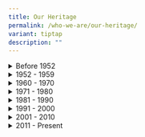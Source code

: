 ```yaml
---
title: Our Heritage
permalink: /who-we-are/our-heritage/
variant: tiptap
description: ""
---
```

<div data-type="detailGroup" class="isomer-accordion isomer-accordion-white">
<details class="isomer-details">
<summary>Before 1952</summary>
<div data-type="detailsContent" class="isomer-details-content">
<p></p>
<p></p>
<div class="isomer-image-wrapper">
<img style="width: 100%;" height="auto" width="100%" alt="" src="/images/heritage-1871.jpg">
</div>
<p><em>Image Courtesy of National Archives of Singapore</em>
</p>
<p></p>
<p><strong>1871</strong>
</p>
<p>Corruption thrived in Singapore during the colonial period as it was perceived
that corrupt offenders were unlikely to be detected and punished. In 1871,
corruption was made illegal. However, nothing concrete was done.</p>
<hr>
<p></p>
<div class="isomer-image-wrapper">
<img style="width: 100%" height="auto" width="100%" alt="" src="/images/HRCPIB_Chp2_PCAdocuments_008.png">
</div>
<p><strong>1937</strong>
</p>
<p></p>
<p>In December 1937, the first anti-corruption legislation was introduced
with the enactment of the Prevention of Corruption Ordinance (POCO). The
rationale for POCO was ‘the prevention of bribery and secret commissions
in public and private business’. However, the British colonial government
failed to curb corruption as POCO and the Anti-Corruption Branch (ACB)
under the Criminal Investigation Department (CID) were relatively ineffective.
The POCO specified only three instances of corrupt behaviour and was a
short document of 12 sections that were limited in scope. Moreover, corruption
under the POCO was a non-seizable offence. Limited powers of investigation
afforded by the POCO to investigation officers stifled their ability to
effectively tackle corruption.</p>
<hr>
<div class="isomer-image-wrapper">
<img style="width: 100%;" height="auto" width="100%" alt="" src="/images/heritage-1946.jpg">
</div>
<p></p>
<p><strong>1946</strong>
</p>
<p></p>
<p>The Prevention of Corruption Ordinance (POCO) was revised in 1946, making
corrupt offences seizable, and giving police officers much wider powers
of arrest, search and investigation to combat corruption. Nonetheless,
the revised legislation could not make up for the fact that the Anti-Corruption
Branch (ACB) remained largely ineffective. The ACB’s responsibility to
combat corruption was hampered by its limited manpower. Moreover, the ACB
had to contend with other branches of the Criminal Investigation Department
(CID) for resources. The principal reason for ACB’s inadequacies was its
inability to curtail the prevalence of police corruption in colonial Singapore.</p>
<hr>
<div class="isomer-image-wrapper">
<img style="width: 100%" height="auto" width="100%" alt="" src="/images/HRCPIB_Chp1_divider_016.png">
</div>
<p><strong>1951</strong>
</p>
<p></p>
<p>In October 1951, a consignment of 1,800 pounds of opium worth $400,000
was hijacked at Punggol Beach and the robbers included three police detectives.
A special team headed by officers of the Anti-Corruption Branch (ACB) was
appointed to investigate the case. Although some senior police officers
were found to be involved in the hijacking, only one Assistant Superintendent
was dismissed and another officer was retired. Due to ACB’s inability to
garner sufficient evidence, the remaining officers were neither prosecuted
nor convicted. As a result, in April 1952, the government brought together
a Special Investigations Team comprising R Middleton-Smith, RB Corridon
from Special Branch, Assistant Superintendent of Police (ASP) BM Finch
from the Courts and later Acting ASP Ho Kah Soon, also from Special Branch,
to review the deficiencies in the ACB’s investigation of the opium heist.
<br>
</p>
</div>
</details>
<details class="isomer-details">
<summary>1952 - 1959</summary>
<div data-type="detailsContent" class="isomer-details-content">
<p></p>
<div class="isomer-image-wrapper">
<img style="width: 100%" height="auto" width="100%" alt="" src="/images/HRSupreme_Court_Days.png">
</div>
<p><em>Bels Collection, Image Courtesy of National Archives of Singapore</em>
</p>
<p></p>
<p><strong>1952</strong>
</p>
<p>The Anti-Corruption Branch’s (ACB) failure to curb corruption appalled
the colonial government and subsequently led to the ACB’s demise. The colonial
government decided to retain the Special Investigations Team, resulting
in the inception of the Corrupt Practices Investigation Bureau in September
1952 which came under the purview of the Attorney-General. Middleton-Smith
assumed the position of Director of CPIB and he reported directly to the
Colonial Secretary. The CPIB was a lean outfit of 13 officers as of October
1952, and its investigation officers were generally on short secondment
to the Bureau. Then, the Bureau was located at the second-level of the
Supreme Court Building at High Street. Middleton-Smith noted back then
that the Bureau’s location at the Supreme Court would be of ‘psychological
importance’ to the public, reinforcing the Bureau’s authority in the battle
against corruption. Unfortunately, the officers’ short secondment and limited
time and capacity to conduct thorough investigations undermined the effective
operations of CPIB. There was also a social stigma of investigating fellow
police officers. Thus, corruption, especially in its syndicated form amongst
law enforcement officers, continued to thrive in the colonial society.</p>
<hr>
<div class="isomer-image-wrapper">
<img style="width: 100%" height="auto" width="100%" alt="" src="/images/HR19980007231___IMG0021.jpg">
</div>
<p><em>Ministry of Information and the Arts Collection, Image Courtesy of National Archives of Singapore</em>
</p>
<p></p>
<p><strong>1959</strong>
</p>
<p></p>
<p>The turning point came in 1959 when Singapore attained internal self-government.
When founding Prime Minister Lee Kuan Yew led his People’s Action Party
(PAP) to take oath of office in June 1959, they wore the party uniforms
of white-on-white which symbolise the purity and the incorruptibility of
its members. The PAP-led government was committed to putting an end to
corrupt practices in Singapore. The government was set to toughen existing
legislation and to revamp CPIB into an agency devoted entirely to the investigation
of corrupt practices and preparation of evidence to be used for prosecution.
That year, the CPIB was transferred to the Ministry of Home Affairs.</p>
</div>
</details>
<details class="isomer-details">
<summary>1960 - 1970</summary>
<div data-type="detailsContent" class="isomer-details-content">
<p></p>
<div class="isomer-image-wrapper">
<img style="width: 100%" height="auto" width="100%" alt="" src="/images/HRStamford_Road.png">
</div>
<p><strong>1960</strong>
</p>
<p></p>
<p>CPIB was given its own office space in 1960, when it shifted to a 3-storey
building at Stamford Road. This building was sited right next to the former
National Library building and it remained CPIB's office for the next 24
years.</p>
<hr>
<div class="isomer-image-wrapper">
<img style="width: 100%" height="auto" width="100%" alt="" src="/images/heritage-1963.jpg">
</div>
<p></p>
<p><strong>1963</strong>
</p>
<p></p>
<p>In 1963, the Bureau was placed under the purview of the Prime Minister’s
Office, but was later transferred to the Attorney-General’s Chamber in
1965. The CPIB returned to the Prime Minister’s Office in 1969 and has
since remained under the PMO.</p>
<hr>
<div class="isomer-image-wrapper">
<img style="width: 100%" height="auto" width="100%" alt="" src="/images/HRCPIB_Case_ChapJiKee_028_2.png">
</div>
<p><strong>1968</strong>
</p>
<p></p>
<p>Illegal gambling was ubiquitous in Singapore in the 1960s. Apart from
the problem of gambling, some law enforcement officers received bribes
in exchange for protection not just to gambling syndicates but also to
brothels, opium dens and traffickers. In a bid to bring these corrupt officers
to justice, the CPIB carried out a joint operation, known as Operation
Chap Ji Kee, with the Criminal Investigation Department. The term Chap
Ji Kee means ’12 units’ in Hokkien, and was a local lottery popular among
housewives. There were three main chap ji kee syndicates and CPIB had in
1968 targeted to first take down the biggest one, called Siu Poh Shanghai
Tai Tong. This operation remained as one of the major operations CPIB has
carried out to date, seeing a total of 67 police officers being implicated.</p>
</div>
</details>
<details class="isomer-details">
<summary>1971 - 1980</summary>
<div data-type="detailsContent" class="isomer-details-content">
<p></p>
<div class="isomer-image-wrapper">
<img style="width: 100%" height="auto" width="100%" alt="" src="/images/heritage-1975.jpg">
</div>
<p><em>Source: The Straits Times © Singapore Press Holdings Limited. Permission required for reproduction</em>
</p>
<p></p>
<p><strong>1975</strong>
</p>
<p></p>
<p>A shocking case rocked the nation. It involved a senior political figure,
the then-Minister of State for Environment, Wee Toon Boon. He was charged
with corruption involving a sum of over $800,000. Wee was convicted and
sentenced to four years and six months in jail. Upon appeal, the convictions
were upheld but the sentence was reduced to 18 months. Wee’s conviction
had much symbolic significance for the public; as it underscored the Government’s
political will in eradicating corruption and CPIB’s resolute in executing
this political will in an impartial manner.</p>
</div>
</details>
<details class="isomer-details">
<summary>1981 - 1990</summary>
<div data-type="detailsContent" class="isomer-details-content">
<p></p>
<div class="isomer-image-wrapper">
<img style="width: 100%" height="auto" width="100%" alt="" src="/images/HRHill_Street_Days.png">
</div>
<p><strong>1984</strong>
</p>
<p></p>
<p>On 6 August 1984, the Bureau moved to Hill Street. Despite the relatively
low headcount during this period, CPIB managed well because of rigorous
case management regimes that made officers work towards stretched performance
norms. Few significant changes were also introduced which helped improve
the Bureau’s operations.</p>
<hr>
<div class="isomer-image-wrapper">
<img style="width: 100%" height="auto" width="100%" alt="" src="/images/HRCPIB_case_Letter_19.png">
</div>
<p><strong>1986</strong>
</p>
<p></p>
<p>In late-1986, another shocking corruption case rocked the nation. This
time, it involved then-Minister for National Development, Teh Cheang Wan
where he was investigated for accepting bribes totalling $1 million from
two private companies for helping them retain and buy over a piece of state
land for private development. He committed suicide on 14 December 1986,
before he could be formally charged in court. Teh left behind a letter
addressed to then-Prime Minister Lee Kuan Yew expressing his remorse at
what had happened and his view that he should “accept full responsibility”
and “pay the highest price for his mistake”. Public interest in the case
was high as it involved a public figure of ministerial rank, and the public
was satisfied with CPIB’s impartiality. The CPIB’s formidable reputation
has been enhanced through its thorough and fearless investigations against
all corrupt offenders regardless of ranks and affiliations.</p>
<hr>
<p></p>
<div class="isomer-image-wrapper">
<img style="width: 100%" height="auto" width="100%" alt="" src="/images/HRStatutes.png">
</div>
<p><strong>1989</strong>
</p>
<p></p>
<p>A Complaints Evaluation Committee was set up in 1989 to evaluate complaints
of alleged corruption received by the Bureau and to decide on follow-up
actions. The committee is chaired by Director CPIB and comprises the Head
of the investigation units. In the same year, a new Act, the Corruption
(Confiscation of Benefits) Act was enacted. Under this legislation, the
Government could seize benefits derived through corrupt means, thus depriving
corrupt offenders of the proceeds of corruption. This Act was replaced
by the Corruption, Drug Trafficking and Other Serious Crimes, (Confiscation
of Benefits Act), Chapter 65(A) in 1999.</p>
</div>
</details>
<details class="isomer-details">
<summary>1991 - 2000</summary>
<div data-type="detailsContent" class="isomer-details-content">
<p></p>
<div class="isomer-image-wrapper">
<img style="width: 100%" height="auto" width="100%" alt="" src="/images/heritage-1994.jpg">
</div>
<p></p>
<p><strong>1994</strong>
</p>
<p></p>
<p>That year, the CPIB investigated another high-profile case that created
much conversation among the public. Then-Deputy Chief Executive (Operations)
of the Public Utilities Board (PUB) Choy Hon Tim was investigated for criminal
conspiracy and accepting bribes totalling around $13.85 million. He was
charged and sentenced to prison for 14 years. To date, the total amount
of bribes he had received remains the largest total amount of bribe monies
involved in Singapore’s history. The CPIB proved itself once again to the
people that no matter how influential or senior a person’s rank or position
may be, corrupt offenders would be investigated and punished accordingly.</p>
<hr>
<div class="isomer-image-wrapper">
<img style="width: 100%" height="auto" width="100%" alt="" src="/images/heritage-1995.jpg">
</div>
<p></p>
<p><strong>1995</strong>
</p>
<p></p>
<p>Polygraph Testing was also introduced as an investigative tool in 1995.
For instance, random polygraph testing (premised upon corruption-related
questions) is administered on soccer players as a deterrence against match-fixing.
From the late 1990s, Singapore began to attain international recognition
for its incorruptibility and cleanliness. Since 1995, the Transparency
International (TI) Corruption Perceptions Index has consistently ranked
the Republic within the top 10 least corrupt countries in the world, and
the least corrupt economic entity in Asia based on the Political &amp;
Economic Risk Consultancy (PERC) annual surveys.</p>
<hr>
<div class="isomer-image-wrapper">
<img style="width: 100%" height="auto" width="100%" alt="" src="/images/heritage-1997.jpg">
</div>
<p></p>
<p><strong>1997</strong>
</p>
<p></p>
<p>The Corrupt Practices Investigation Assistant (CPIA) scheme was instituted
in 1997 to replace the former scheme known as the Assistant Special Investigator
(ASI) scheme. This marks one important leap in the progress of the Bureau.
The Bureau has become self-sufficient in carrying out various field operations
as the CPIAs are trained to perform specialised tasks such as helping to
arrest and escort accused persons, and assisting in the seizure and examination
of documents. In the past, new officers of the Bureau depended on the courses
conducted by the Police Academy to train them on investigation skills,
defence tactics and weapon usage. From 1997, the Bureau conducted its own
basic training, customised to equip new officers with the basic survival
skills to handle investigation of corruption offences.</p>
<hr>
<div class="isomer-image-wrapper">
<img style="width: 100%" height="auto" width="100%" alt="" src="/images/heritage-1998.jpg">
</div>
<p></p>
<p><strong>1998</strong>
</p>
<p></p>
<p>On 9 March 1998, the CPIB shifted to the former Keppel Primary School
premises at Cantonment Road. The days at Cantonment Road saw the introduction
of the Bureau’s first Heritage Centre which was christened modestly as
the ‘CPIB Exhibition Room’.</p>
</div>
</details>
<details class="isomer-details">
<summary>2001 - 2010</summary>
<div data-type="detailsContent" class="isomer-details-content">
<p></p>
<div class="isomer-image-wrapper">
<img style="width: 100%" height="auto" width="100%" alt="" src="/images/heritage-2002.jpg">
</div>
<p></p>
<p><strong>2002</strong>
</p>
<p></p>
<p>The Bureau launched its current logo in 2002, the third revision since
the inception of the Bureau. The new revised logo takes on a modernised
design, featuring a cascade of squares as the letter ‘I’ in ‘CPIB’. The
use of the square is symbolic of fairness and equality and represents the
pervasive effects of CPIB’s anti-corruption action. A small globe, representing
the dot on top of the letter ‘I’ within the typography stands for the Bureau’s
vigilance and vision to be the world’s best anti-corruption agency.</p>
<hr>
<div class="isomer-image-wrapper">
<img style="width: 100%" height="auto" width="100%" alt="" src="/images/heritage-2004.jpg">
</div>
<p></p>
<p><strong>2004</strong>
</p>
<p></p>
<p>In 2004, the Bureau shifted to its present premises at Lengkok Bahru.
The new building housed an auditorium, a heritage centre and interview
rooms among others. In the same year, the Bureau formed its Computer Forensics
Unit to perform forensic examinations of computer-related evidence. The
Bureau's flag was also commissioned to strengthen the Bureau's identity
and cultivate a sense of pride and belonging.</p>
<hr>
<p></p>
<div class="isomer-image-wrapper">
<img style="width: 100%" height="auto" width="100%" alt="" src="/images/heritage-2005.jpg">
</div>
<p></p>
<p><strong>2005</strong>
</p>
<p></p>
<p>In a globalised world where corruption can be transnational in nature,
CPIB plays an active role in the international community’s fight against
corruption. The Bureau is an active member of the international anti-corruption
community and represents Singapore regularly at various international anti-corruption
platforms. For instance, Singapore signed the United Nations Convention
Against Corruption (UNCAC), which is an international legal instrument
against corruption regarded as the universal standard for anti-corruption
measures, on 11 November 2005 and ratified it on 6 November 2009. The Bureau
also establishes networks and partnerships with various countries to facilitate
cooperation amongst agencies in the anti-corruption arena.</p>
<hr>
<div class="isomer-image-wrapper">
<img style="width: 100%" height="auto" width="100%" alt="" src="/images/heritage-2009.jpg">
</div>
<p></p>
<p><strong>2009</strong>
</p>
<p></p>
<p>The CPIB had investigated cases involving illegal ‘industry practices’
which were wrongly perceived to be acceptable norms. In the gourmet world,
investigations revealed that renowned chefs accepted gratifications in
return for using products from preferred suppliers. In another case, car
workshops were found to have bribed vehicle inspectors to allow illegally
modified vehicles to pass inspections. These cases have served as reminders
to the public that such industry practices can be an offence and have fostered
a more vigilant citizenry subsequently.</p>
</div>
</details>
<details class="isomer-details">
<summary>2011 - Present</summary>
<div data-type="detailsContent" class="isomer-details-content">
<p></p>
<div class="isomer-image-wrapper">
<img style="width: 100%" height="auto" width="100%" alt="" src="/images/heritage-2012.jpg">
</div>
<p></p>
<p><strong>2012</strong>
</p>
<p></p>
<p>The CPIB held its 60th Anniversary Celebration at the Istana on 18 September
2012 to commemorate the founding of the Bureau. The event was graced by
Guest-of-Honour Prime Minister Mr Lee Hsien Loong, along with the late
Founding Prime Minister Mr Lee Kuan Yew, Emeritus Senior Minister Mr Goh
Chok Tong and former Directors of the CPIB. As part of the Bureau’s 60th
Anniversary efforts, CPIB’s coffee table book, titled <em>The Journey - 60 Years of Fighting Corruption in Singapore</em> was
launched. The book captures many of the Bureau’s successes and milestones,
as well as 18 note-worthy cases in its 60 years of graft-busting. Television
viewers also gained an exclusive insight into the work of CPIB when a first-ever
documentary on the Bureau <em>Corruption Crackdown – Inside the CPIB</em> was
broadcast on national television.</p>
<hr>
<div class="isomer-image-wrapper">
<img style="width: 100%" height="auto" width="100%" alt="" src="/images/HRCSC_Public_Service_Values_Conference_314.jpg">
</div>
<p><strong>2015</strong>
</p>
<p></p>
<p>On 9 January 2015, the CPIB organised its inaugural Commendation Ceremony
to recognise individuals who had exemplified integrity and rejected bribes.
The CPIB and the Civil Service College (CSC) also jointly organised the <em>Integrity in Action Public Service Values Conference</em> which
was held on 13 January. More than 600 public officers from across the Public
Service attended the half-day event which was graced by Guest-of-Honour,
Prime Minister Mr Lee Hsien Loong. He emphasised the importance of maintaining
zero tolerance towards corruption. That year, the CPIB released its inaugural
corruption statistics report which showed that the number of complaints
received by the CPIB and the cases registered for corruption were at its
lowest in 30 years.</p>
</div>
</details>
</div>
<p></p>
<p></p>